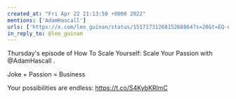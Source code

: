 ```yaml
---
created_at: "Fri Apr 22 21:13:50 +0000 2022"
mentions: ['AdamHascall']
urls: ['https://x.com/leo_guinan/status/1517173126815268864?s=20&t=EQ-njMYNny_qosJURTvUHw']
in_reply_to: @leo_guinan
---
```


Thursday's episode of How To Scale Yourself: Scale Your Passion with @AdamHascall .

Joke + Passion = Business

Your possibilities are endless: https://t.co/S4KybKRlmC